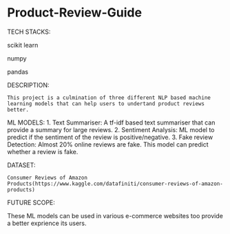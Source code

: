 # Product-Review-Guide


TECH STACKS:

  scikit learn
  
  numpy
  
  pandas
  
  
  
DESCRIPTION:

    This project is a culmination of three different NLP based machine learning models that can help users to undertand product reviews better.
    
    
ML MODELS:
    1. Text Summariser: A tf-idf based text summariser that can provide a summary for large reviews.
    2. Sentiment Analysis: ML model to predict if the sentiment of the review is positive/negative.
    3. Fake review Detection: Almost 20% online reviews are fake. This model can predict whether a review is fake.


DATASET:

    Consumer Reviews of Amazon Products(https://www.kaggle.com/datafiniti/consumer-reviews-of-amazon-products)
 
 
FUTURE SCOPE:

   These ML models can be used in various e-commerce websites too provide a better exprience its users.
